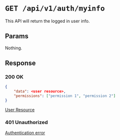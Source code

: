 # `GET /api/v1/auth/myinfo`
This API will return the logged in user info.


## Params
Nothing.

## Response

### 200 OK


```json
{
    "data": <user resource>,
    "permissions": ["permission 1", "permission 2"]
}
```

[User Resource](../resources/user.md)

### 401 Unauthorized
[Authentication error](../authentication-errors.md)
